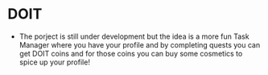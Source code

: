 # DOIT
- The porject is still under development but the idea is a more fun Task Manager where you have your profile and by completing quests you can get DOIT coins and for those coins you can buy some cosmetics to spice up your profile!
